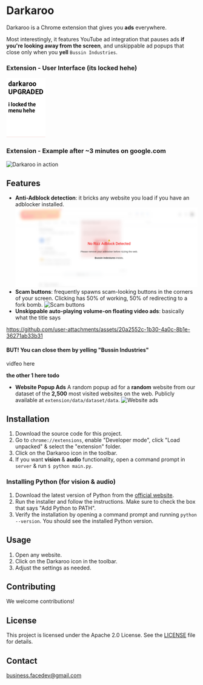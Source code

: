 # Darkaroo

Darkaroo is a Chrome extension that gives you **ads** everywhere. 

Most interestingly, it features YouTube ad integration that pauses ads **if you're looking away from the screen**, and unskippable ad popups that close only when you **yell** `Bussin Industries`.

### Extension - User Interface (its locked hehe)
![Darkaroo user interface](github_assets/cover.png)
### Extension - Example after ~3 minutes on google.com
![Darkaroo in action](github_assets/website.png)

## Features

- **Anti-Adblock detection**: it bricks any website you load if you have an adblocker installed.
![Adblocker](github_assets/adblocker.png)
- **Scam buttons**: frequently spawns scam-looking buttons in the corners of your screen. Clicking has 50% of working, 50% of redirecting to a fork bomb.
![Scam buttons](github_assets/scams.gif)
- **Unskippable auto-playing volume-on floating video ads**: basically what the title says

https://github.com/user-attachments/assets/20a2552c-1b30-4a0c-8b1e-36271ab33b31

#### BUT! You can close them by yelling "Bussin Industries"
vidfeo here

**the other 1 here todo**

- **Website Popup Ads**
A random popup ad for a **random** website from our dataset of the **2,500** most visited websites on the web. Publicly available at `extension/data/dataset/data`.
![Website ads](github_assets/websites.png)
## Installation

1. Download the source code for this project.
2. Go to `chrome://extensions`, enable "Developer mode", click "Load unpacked" & select the "extension" folder.
3. Click on the Darkaroo icon in the toolbar.
4. If you want **vision** & **audio** functionality, open a command prompt in `server` & run `$ python main.py`.

### Installing Python (for vision & audio)

1. Download the latest version of Python from the [official website](https://www.python.org/downloads/).
2. Run the installer and follow the instructions. Make sure to check the box that says "Add Python to PATH".
3. Verify the installation by opening a command prompt and running `python --version`. You should see the installed Python version.

## Usage

1. Open any website.
2. Click on the Darkaroo icon in the toolbar.
3. Adjust the settings as needed.

## Contributing

We welcome contributions!

## License

This project is licensed under the Apache 2.0 License. See the [LICENSE](LICENSE) file for details.

## Contact

business.facedev@gmail.com
